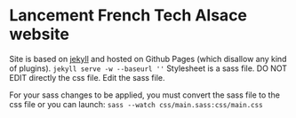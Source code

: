 Lancement French Tech Alsace website
========

Site is based on [jekyll](http://jekyllrb.com/) and hosted on Github Pages (which disallow any kind of plugins).
`jekyll serve -w --baseurl ''`
Stylesheet is a sass file. DO NOT EDIT directly the css file. Edit the sass file.

For your sass changes to be applied, you must convert the sass file to the css file or you can launch:
`sass --watch css/main.sass:css/main.css`
